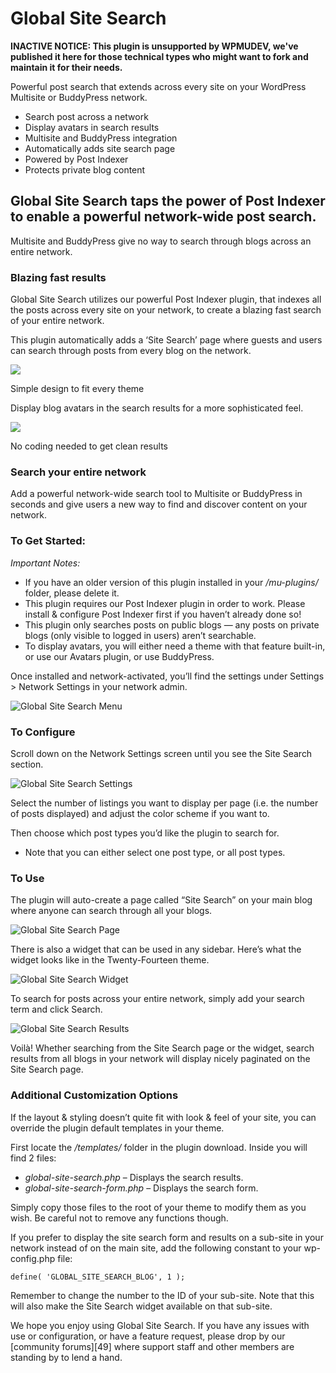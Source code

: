 # Global Site Search

**INACTIVE NOTICE: This plugin is unsupported by WPMUDEV, we've published it here for those technical types who might want to fork and maintain it for their needs.**


Powerful post search that extends across every site on your WordPress Multisite or BuddyPress network.

* Search post across a network 
* Display avatars in search results 
* Multisite and BuddyPress integration 
* Automatically adds site search page 
* Powered by Post Indexer 
* Protects private blog content 

## Global Site Search taps the power of Post Indexer to enable a powerful network-wide post search.

Multisite and BuddyPress give no way to search through blogs across an entire network.

### Blazing fast results

Global Site Search utilizes our powerful Post Indexer plugin, that indexes all the posts across every site on your network, to create a blazing fast search of your entire network.

This plugin automatically adds a ‘Site Search’ page where guests and users can search through posts from every blog on the network.

![][38]

Simple design to fit every theme

Display blog avatars in the search results for a more sophisticated feel.

![][39]

No coding needed to get clean results

### Search your entire network

Add a powerful network-wide search tool to Multisite or BuddyPress in seconds and give users a new way to find and discover content on your network.

### To Get Started:

_Important Notes:_

* If you have an older version of this plugin installed in your _/mu-plugins/_ folder, please delete it.
* This plugin requires our Post Indexer plugin in order to work. Please install & configure Post Indexer first if you haven’t already done so!
* This plugin only searches posts on public blogs — any posts on private blogs (only visible to logged in users) aren’t searchable.
* To display avatars, you will either need a theme with that feature built-in, or use our Avatars plugin, or use BuddyPress.

Once installed and network-activated, you’ll find the settings under Settings > Network Settings in your network admin.

![Global Site Search Menu][44]

### To Configure

Scroll down on the Network Settings screen until you see the Site Search section.

![Global Site Search Settings][45]

Select the number of listings you want to display per page (i.e. the number of posts displayed) and adjust the color scheme if you want to.

Then choose which post types you’d like the plugin to search for.

* Note that you can either select one post type, or all post types.

### To Use

The plugin will auto-create a page called “Site Search” on your main blog where anyone can search through all your blogs.

![Global Site Search Page][46]

There is also a widget that can be used in any sidebar. Here’s what the widget looks like in the Twenty-Fourteen theme.

![Global Site Search Widget][47]

To search for posts across your entire network, simply add your search term and click Search.

![Global Site Search Results][48]

Voilà! Whether searching from the Site Search page or the widget, search results from all blogs in your network will display nicely paginated on the Site Search page.

### Additional Customization Options

If the layout & styling doesn’t quite fit with look & feel of your site, you can override the plugin default templates in your theme.

First locate the _/templates/_ folder in the plugin download. Inside you will find 2 files:

* _global-site-search.php_ – Displays the search results.
* _global-site-search-form.php_ – Displays the search form.

Simply copy those files to the root of your theme to modify them as you wish. Be careful not to remove any functions though.

If you prefer to display the site search form and results on a sub-site in your network instead of on the main site, add the following constant to your wp-config.php file:

`define( 'GLOBAL_SITE_SEARCH_BLOG', 1 );`

Remember to change the number to the ID of your sub-site. Note that this will also make the Site Search widget available on that sub-site.

We hope you enjoy using Global Site Search. If you have any issues with use or configuration, or have a feature request, please drop by our [community forums][49] where support staff and other members are standing by to lend a hand.

[38]: https://premium.wpmudev.org/wp-content/uploads/2009/09/searchfunction1.jpg
[39]: https://premium.wpmudev.org/wp-content/uploads/2009/09/sitesearch.png
[40]: https://premium.wpmudev.org/wpmu-manual/installing-regular-plugins-on-wpmu/
[41]: https://premium.wpmudev.org/wpmu-manual/
[42]: https://premium.wpmudev.org/project/post-indexer "Post Indexer"
[43]: https://premium.wpmudev.org/project/avatars/ "WordPress Avatars Plugin - WPMU DEV"
[44]: https://premium.wpmudev.org/wp-content/uploads/2009/09/global-site-search-3101-menu.png
[45]: https://premium.wpmudev.org/wp-content/uploads/2009/09/global-site-search-3101-settings.png
[46]: https://premium.wpmudev.org/wp-content/uploads/2009/09/global-site-search-3101-page.png
[47]: https://premium.wpmudev.org/wp-content/uploads/2009/09/global-site-search-3101-widget.png
[48]: https://premium.wpmudev.org/wp-content/uploads/2009/09/global-site-search-3101-results.png
